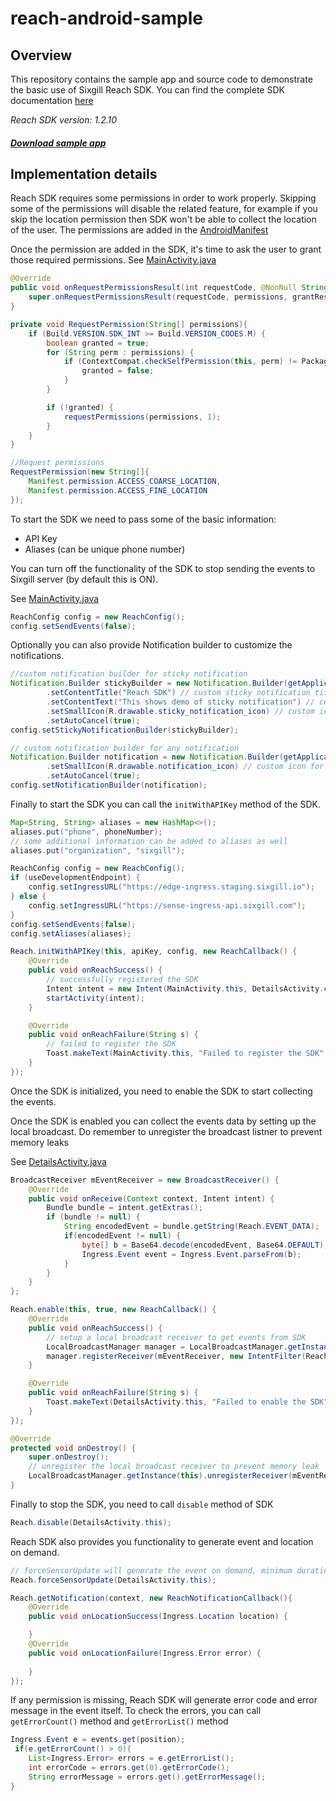 
# reach-android-sample

## Overview
This repository contains the sample app and source code to demonstrate the basic use of Sixgill Reach SDK. 
You can find the complete SDK documentation [here](https://github.com/sixgill/sense-docs/blob/master/guides/002-sdks/002-android-sdk.md)

*Reach SDK version: 1.2.10*
##### [Download sample app](https://github.com/sixgill/reach-android-sample/raw/master/android-sample-build.apk)

## Implementation details
Reach SDK requires some permissions in order to work properly. Skipping some of the permissions will disable the related feature, for example if you skip the location permission then SDK won't be able to collect the location of the user.
The permissions are added in the [AndroidManifest](https://github.com/sixgill/reach-android-sample/blob/initial-setup/app/src/main/AndroidManifest.xml)

Once the permission are added in the SDK, it's time to ask the user to grant those required permissions. See [MainActivity.java](https://github.com/sixgill/reach-android-sample/blob/initial-setup/app/src/main/java/sixgill/com/sixgilldemo/MainActivity.java#L87)
```java
@Override
public void onRequestPermissionsResult(int requestCode, @NonNull String[] permissions, @NonNull int[] grantResults) {
    super.onRequestPermissionsResult(requestCode, permissions, grantResults);
}

private void RequestPermission(String[] permissions){
    if (Build.VERSION.SDK_INT >= Build.VERSION_CODES.M) {
        boolean granted = true;
        for (String perm : permissions) {
            if (ContextCompat.checkSelfPermission(this, perm) != PackageManager.PERMISSION_GRANTED) {
                granted = false;
            }
        }

        if (!granted) {
            requestPermissions(permissions, 1);
        }
    }
}

//Request permissions
RequestPermission(new String[]{
    Manifest.permission.ACCESS_COARSE_LOCATION,
    Manifest.permission.ACCESS_FINE_LOCATION
});
```

To start the SDK we need to pass some of the basic information:
- API Key
- Aliases (can be unique phone number)

You can turn off the functionality of the SDK to stop sending the events to Sixgill server (by default this is ON).

See [MainActivity.java](https://github.com/sixgill/reach-android-sample/blob/initial-setup/app/src/main/java/sixgill/com/sixgilldemo/MainActivity.java#L114)
```java
ReachConfig config = new ReachConfig();
config.setSendEvents(false);
```

Optionally you can also provide Notification builder to customize the notifications.
```java
//custom notification builder for sticky notification
Notification.Builder stickyBuilder = new Notification.Builder(getApplicationContext())
        .setContentTitle("Reach SDK") // custom sticky notification title
        .setContentText("This shows demo of sticky notification") // custom sticky notification body
        .setSmallIcon(R.drawable.sticky_notification_icon) // custom icon for sticky notifications
        .setAutoCancel(true);
config.setStickyNotificationBuilder(stickyBuilder);

// custom notification builder for any notification
Notification.Builder notification = new Notification.Builder(getApplicationContext())
        .setSmallIcon(R.drawable.notification_icon) // custom icon for normal notifications
        .setAutoCancel(true);
config.setNotificationBuilder(notification);
```

Finally to start the SDK you can call the `initWithAPIKey` method of the SDK. 
```java
Map<String, String> aliases = new HashMap<>();
aliases.put("phone", phoneNumber);
// some additional information can be added to aliases as well
aliases.put("organization", "sixgill");

ReachConfig config = new ReachConfig();
if (useDevelopmentEndpoint) {
    config.setIngressURL("https://edge-ingress.staging.sixgill.io");
} else {
    config.setIngressURL("https://sense-ingress-api.sixgill.com");
}
config.setSendEvents(false);
config.setAliases(aliases);

Reach.initWithAPIKey(this, apiKey, config, new ReachCallback() {
    @Override
    public void onReachSuccess() {
        // successfully registered the SDK
        Intent intent = new Intent(MainActivity.this, DetailsActivity.class);
        startActivity(intent);
    }

    @Override
    public void onReachFailure(String s) {
        // failed to register the SDK
        Toast.makeText(MainActivity.this, "Failed to register the SDK", Toast.LENGTH_LONG).show();
    }
});
```

Once the SDK is initialized, you need to enable the SDK to start collecting the events.

Once the SDK is enabled you can collect the events data by setting up the local broadcast. Do remember to unregister the broadcast listner to prevent memory leaks

See [DetailsActivity.java](https://github.com/sixgill/reach-android-sample/blob/initial-setup/app/src/main/java/sixgill/com/sixgilldemo/DetailsActivity.java)
```java
BroadcastReceiver mEventReceiver = new BroadcastReceiver() {
    @Override
    public void onReceive(Context context, Intent intent) {
        Bundle bundle = intent.getExtras();
        if (bundle != null) {
            String encodedEvent = bundle.getString(Reach.EVENT_DATA);
            if(encodedEvent != null) {
                byte[] b = Base64.decode(encodedEvent, Base64.DEFAULT);
                Ingress.Event event = Ingress.Event.parseFrom(b);
            }
        }
    }
};

Reach.enable(this, true, new ReachCallback() {
    @Override
    public void onReachSuccess() {
        // setup a local broadcast receiver to get events from SDK
        LocalBroadcastManager manager = LocalBroadcastManager.getInstance(DetailsActivity.this);
        manager.registerReceiver(mEventReceiver, new IntentFilter(Reach.EVENT_BROADCAST));
    }

    @Override
    public void onReachFailure(String s) {
        Toast.makeText(DetailsActivity.this, "Failed to enable the SDK", Toast.LENGTH_LONG).show();
    }
});

@Override
protected void onDestroy() {
    super.onDestroy();
    // unregister the local broadcast receiver to prevent memory leak
    LocalBroadcastManager.getInstance(this).unregisterReceiver(mEventReceiver);
}
```

Finally to stop the SDK, you need to call `disable` method of SDK
```java
Reach.disable(DetailsActivity.this);
```

Reach SDK also provides you functionality to generate event and location on demand. 
```java
// forceSensorUpdate will generate the event on demand, minimum duration to generate an event is 20 seconds. Any on demand event generated can be received in the local broadcast listner, described above in this readme
Reach.forceSensorUpdate(DetailsActivity.this);
```
```java
Reach.getNotification(context, new ReachNotificationCallback(){
    @Override
    public void onLocationSuccess(Ingress.Location location) {

    }
    @Override
    public void onLocationFailure(Ingress.Error error) {
        
    }
});
```

If any permission is missing, Reach SDK will generate error code and error message in the event itself. To check the errors, you can call `getErrorCount()` method and `getErrorList()` method
```java
Ingress.Event e = events.get(position);
 if(e.getErrorCount() > 0){
    List<Ingress.Error> errors = e.getErrorList();
    int errorCode = errors.get(0).getErrorCode();
    String errorMessage = errors.get().getErrorMessage();
}
```
